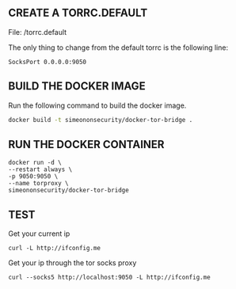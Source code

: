 ## CREATE A TORRC.DEFAULT
File: /torrc.default

The only thing to change from the default torrc is the following line:

```SocksPort 0.0.0.0:9050```

## BUILD THE DOCKER IMAGE
Run the following command to build the docker image.

```bash
docker build -t simeononsecurity/docker-tor-bridge .
```

 
## RUN THE DOCKER CONTAINER
```docker
docker run -d \
--restart always \
-p 9050:9050 \
--name torproxy \
simeononsecurity/docker-tor-bridge
``` 

## TEST
Get your current ip

```curl -L http://ifconfig.me```

Get your ip through the tor socks proxy

```curl --socks5 http://localhost:9050 -L http://ifconfig.me```

 
